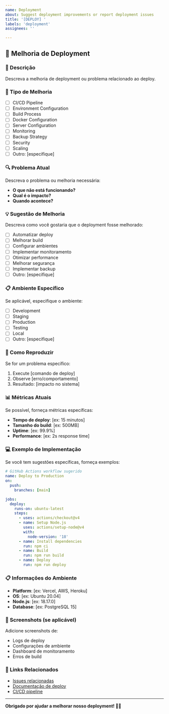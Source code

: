 ```yaml
---
name: Deployment
about: Suggest deployment improvements or report deployment issues
title: '[DEPLOY] '
labels: 'deployment'
assignees: ''

---
```


## 🚀 Melhoria de Deployment

### 📝 Descrição

Descreva a melhoria de deployment ou problema relacionado ao deploy.

### 🎯 Tipo de Melhoria

- [ ] CI/CD Pipeline
- [ ] Environment Configuration
- [ ] Build Process
- [ ] Docker Configuration
- [ ] Server Configuration
- [ ] Monitoring
- [ ] Backup Strategy
- [ ] Security
- [ ] Scaling
- [ ] Outro: [especifique]

### 🔍 Problema Atual

Descreva o problema ou melhoria necessária:

- **O que não está funcionando?**
- **Qual é o impacto?**
- **Quando acontece?**

### 💡 Sugestão de Melhoria

Descreva como você gostaria que o deployment fosse melhorado:

- [ ] Automatizar deploy
- [ ] Melhorar build
- [ ] Configurar ambientes
- [ ] Implementar monitoramento
- [ ] Otimizar performance
- [ ] Melhorar segurança
- [ ] Implementar backup
- [ ] Outro: [especifique]

### 📋 Ambiente Específico

Se aplicável, especifique o ambiente:

- [ ] Development
- [ ] Staging
- [ ] Production
- [ ] Testing
- [ ] Local
- [ ] Outro: [especifique]

### 🔧 Como Reproduzir

Se for um problema específico:

1. Execute [comando de deploy]
2. Observe [erro/comportamento]
3. Resultado: [impacto no sistema]

### 📊 Métricas Atuais

Se possível, forneça métricas específicas:

- **Tempo de deploy**: [ex: 15 minutos]
- **Tamanho do build**: [ex: 500MB]
- **Uptime**: [ex: 99.9%]
- **Performance**: [ex: 2s response time]

### 💻 Exemplo de Implementação

Se você tem sugestões específicas, forneça exemplos:

```yaml
# GitHub Actions workflow sugerido
name: Deploy to Production
on:
  push:
    branches: [main]

jobs:
  deploy:
    runs-on: ubuntu-latest
    steps:
      - uses: actions/checkout@v4
      - name: Setup Node.js
        uses: actions/setup-node@v4
        with:
          node-version: '18'
      - name: Install dependencies
        run: npm ci
      - name: Build
        run: npm run build
      - name: Deploy
        run: npm run deploy
```

### 📋 Informações do Ambiente

- **Platform**: [ex: Vercel, AWS, Heroku]
- **OS**: [ex: Ubuntu 20.04]
- **Node.js**: [ex: 18.17.0]
- **Database**: [ex: PostgreSQL 15]

### 📸 Screenshots (se aplicável)

Adicione screenshots de:
- Logs de deploy
- Configurações de ambiente
- Dashboard de monitoramento
- Erros de build

### 🔗 Links Relacionados

- [Issues relacionadas](#)
- [Documentação de deploy](#)
- [CI/CD pipeline](#)

---

**Obrigado por ajudar a melhorar nosso deployment! 🚀✨**
